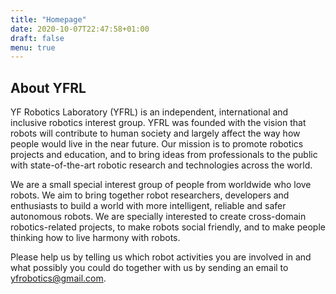 ```yaml
---
title: "Homepage"
date: 2020-10-07T22:47:58+01:00
draft: false
menu: true
---
```


## About YFRL

YF Robotics Laboratory (YFRL) is an independent, international and inclusive robotics interest group. YFRL was founded with the vision that robots will contribute to human society and largely affect the way how people would live in the near future. Our mission is to promote robotics projects and education, and to bring ideas from professionals to the public with state-of-the-art robotic research and technologies across the world.

We are a small special interest group of people from worldwide who love robots. We aim to bring together robot researchers, developers and enthusiasts to build a world with more intelligent, reliable and safer autonomous robots. We are specially interested to create cross-domain robotics-related projects, to make robots social friendly, and to make people thinking how to live harmony with robots.

Please help us by telling us which robot activities you are involved in and what possibly you could do together with us by sending an email to yfrobotics@gmail.com.

